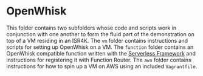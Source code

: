# OpenWhisk
This folder contains two subfolders whose code and scripts work in conjunction with one another to form the fluid part of the demonstration on top of a VM residing in an ISR4K.  The `vm` folder contains instructions and scripts for setting up OpenWhisk on a VM.  The `function` folder contains an OpenWhisk compatible function written with the [Serverless Framework](http://serverless.com) and instructions for registering it with Function Router.  The `aws` folder contains instructions for how to spin up a VM on AWS using an included `Vagrantfile`.
